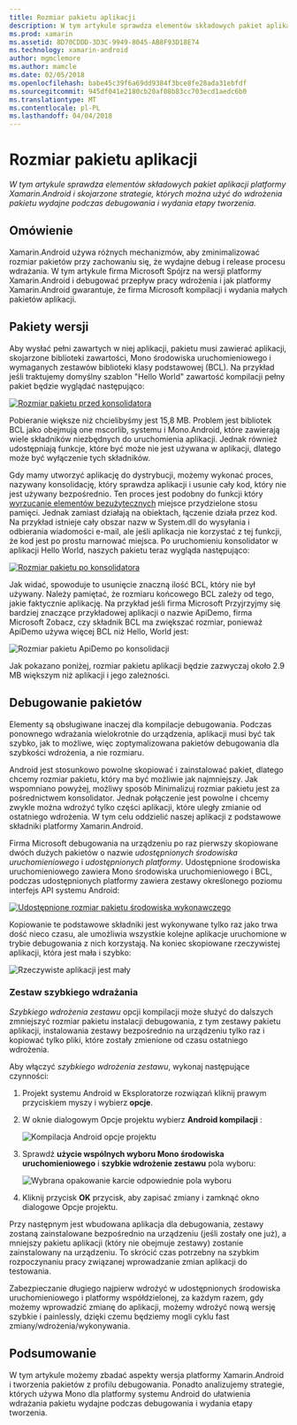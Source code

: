 ```yaml
---
title: Rozmiar pakietu aplikacji
description: W tym artykule sprawdza elementów składowych pakiet aplikacji platformy Xamarin.Android i skojarzone strategie, których można użyć do wdrożenia pakietu wydajne podczas debugowania i wydania etapy tworzenia.
ms.prod: xamarin
ms.assetid: 8D70CDDD-3D3C-9949-8045-AB8F93D18E74
ms.technology: xamarin-android
author: mgmclemore
ms.author: mamcle
ms.date: 02/05/2018
ms.openlocfilehash: babe45c39f6a69dd9384f3bce8fe28ada31ebfdf
ms.sourcegitcommit: 945df041e2180cb20af08b83cc703ecd1aedc6b0
ms.translationtype: MT
ms.contentlocale: pl-PL
ms.lasthandoff: 04/04/2018
---
```

# <a name="application-package-size"></a>Rozmiar pakietu aplikacji

_W tym artykule sprawdza elementów składowych pakiet aplikacji platformy Xamarin.Android i skojarzone strategie, których można użyć do wdrożenia pakietu wydajne podczas debugowania i wydania etapy tworzenia._


## <a name="overview"></a>Omówienie

Xamarin.Android używa różnych mechanizmów, aby zminimalizować rozmiar pakietów przy zachowaniu się, że wydajne debug i release procesu wdrażania. W tym artykule firma Microsoft Spójrz na wersji platformy Xamarin.Android i debugować przepływ pracy wdrożenia i jak platformy Xamarin.Android gwarantuje, że firma Microsoft kompilacji i wydania małych pakietów aplikacji.


## <a name="release-packages"></a>Pakiety wersji

Aby wysłać pełni zawartych w niej aplikacji, pakietu musi zawierać aplikacji, skojarzone biblioteki zawartości, Mono środowiska uruchomieniowego i wymaganych zestawów biblioteki klasy podstawowej (BCL). Na przykład jeśli traktujemy domyślny szablon "Hello World" zawartość kompilacji pełny pakiet będzie wyglądać następująco:

[![Rozmiar pakietu przed konsolidatora](app-package-size-images/hello-world-package-size-before-linker.png)](app-package-size-images/hello-world-package-size-before-linker.png#lightbox)

Pobieranie większe niż chcielibyśmy jest 15,8 MB. Problem jest bibliotek BCL jako obejmują one mscorlib, systemu i Mono.Android, które zawierają wiele składników niezbędnych do uruchomienia aplikacji. Jednak również udostępniają funkcje, które być może nie jest używana w aplikacji, dlatego może być wyłączenie tych składników.

Gdy mamy utworzyć aplikację do dystrybucji, możemy wykonać proces, nazywany konsolidację, który sprawdza aplikacji i usunie cały kod, który nie jest używany bezpośrednio. Ten proces jest podobny do funkcji który [wyrzucanie elementów bezużytecznych](~/android/internals/garbage-collection.md) miejsce przydzielone stosu pamięci. Jednak zamiast działają na obiektach, łączenie działa przez kod. Na przykład istnieje cały obszar nazw w System.dll do wysyłania i odbierania wiadomości e-mail, ale jeśli aplikacja nie korzystać z tej funkcji, że kod jest po prostu marnować miejsca. Po uruchomieniu konsolidator w aplikacji Hello World, naszych pakietu teraz wygląda następująco:

[![Rozmiar pakietu po konsolidatora](app-package-size-images/hello-world-package-size-after-linker.png)](app-package-size-images/hello-world-package-size-after-linker.png#lightbox)

Jak widać, spowoduje to usunięcie znaczną ilość BCL, który nie był używany. Należy pamiętać, że rozmiaru końcowego BCL zależy od tego, jakie faktycznie aplikację. Na przykład jeśli firma Microsoft Przyjrzyjmy się bardziej znaczące przykładowej aplikacji o nazwie ApiDemo, firma Microsoft Zobacz, czy składnik BCL ma zwiększać rozmiar, ponieważ ApiDemo używa więcej BCL niż Hello, World jest:

![Rozmiar pakietu ApiDemo po konsolidacji](app-package-size-images/api-demo-package-size-after-linker.png)

Jak pokazano poniżej, rozmiar pakietu aplikacji będzie zazwyczaj około 2.9 MB większym niż aplikacji i jego zależności.


## <a name="debug-packages"></a>Debugowanie pakietów

Elementy są obsługiwane inaczej dla kompilacje debugowania. Podczas ponownego wdrażania wielokrotnie do urządzenia, aplikacji musi być tak szybko, jak to możliwe, więc zoptymalizowana pakietów debugowania dla szybkości wdrożenia, a nie rozmiaru.

Android jest stosunkowo powolne skopiować i zainstalować pakiet, dlatego chcemy rozmiar pakietu, który ma być możliwie jak najmniejszy. Jak wspomniano powyżej, możliwy sposób Minimalizuj rozmiar pakietu jest za pośrednictwem konsolidator. Jednak połączenie jest powolne i chcemy zwykle można wdrożyć tylko części aplikacji, które uległy zmianie od ostatniego wdrożenia. W tym celu oddzielić naszej aplikacji z podstawowe składniki platformy Xamarin.Android.

Firma Microsoft debugowania na urządzeniu po raz pierwszy skopiowane dwóch dużych pakietów o nazwie *udostępnionych środowiska uruchomieniowego* i *udostępnionych platformy*. Udostępnione środowiska uruchomieniowego zawiera Mono środowiska uruchomieniowego i BCL, podczas udostępnionych platformy zawiera zestawy określonego poziomu interfejs API systemu Android:

[![Udostępnione rozmiar pakietu środowiska wykonawczego](app-package-size-images/shared-runtime-package-size.png)](app-package-size-images/shared-runtime-package-size.png#lightbox)

Kopiowanie te podstawowe składniki jest wykonywane tylko raz jako trwa dość nieco czasu, ale umożliwia wszystkie kolejne aplikacje uruchomione w trybie debugowania z nich korzystają. Na koniec skopiowane rzeczywistej aplikacji, która jest mała i szybko:

![Rzeczywiste aplikacji jest mały](app-package-size-images/hello-world-debug-application-no-link.png)

### <a name="fast-assembly-deployment"></a>Zestaw szybkiego wdrażania

*Szybkiego wdrożenia zestawu* opcji kompilacji może służyć do dalszych zmniejszyć rozmiar pakietu instalacji debugowania, z tym zestawy pakietu aplikacji, instalowania zestawy bezpośrednio na urządzeniu tylko raz i kopiować tylko pliki, które zostały zmienione od czasu ostatniego wdrożenia.

Aby włączyć *szybkiego wdrożenia zestawu*, wykonaj następujące czynności:

1.  Projekt systemu Android w Eksploratorze rozwiązań kliknij prawym przyciskiem myszy i wybierz **opcje**.

2.  W oknie dialogowym Opcje projektu wybierz **Android kompilacji** :  

    ![Kompilacja Android opcje projektu](app-package-size-images/fastdev0.png)

3.  Sprawdź **użycie wspólnych wyboru Mono środowiska uruchomieniowego** i **szybkie wdrożenie zestawu** pola wyboru:  

    ![Wybrana opakowanie karcie odpowiednie pola wyboru](app-package-size-images/fastdev.png)

4.  Kliknij przycisk **OK** przycisk, aby zapisać zmiany i zamknąć okno dialogowe Opcje projektu.


Przy następnym jest wbudowana aplikacja dla debugowania, zestawy zostaną zainstalowane bezpośrednio na urządzeniu (jeśli zostały one już), a mniejszy pakietu aplikacji (który nie obejmuje zestawy) zostanie zainstalowany na urządzeniu. To skrócić czas potrzebny na szybkim rozpoczynaniu pracy związanej wprowadzanie zmian aplikacji do testowania.

Zabezpieczanie długiego najpierw wdrożyć w udostępnionych środowiska uruchomieniowego i platformy współdzielonej, za każdym razem, gdy możemy wprowadzić zmianę do aplikacji, możemy wdrożyć nową wersję szybkie i painlessly, dzięki czemu będziemy mogli cyklu fast zmiany/wdrożenia/wykonywania.


## <a name="summary"></a>Podsumowanie

W tym artykule możemy zbadać aspekty wersja platformy Xamarin.Android i tworzenia pakietów z profilu debugowania. Ponadto analizujemy strategie, których używa Mono dla platformy systemu Android do ułatwienia wdrażania pakietu wydajne podczas debugowania i wydania etapy tworzenia.
